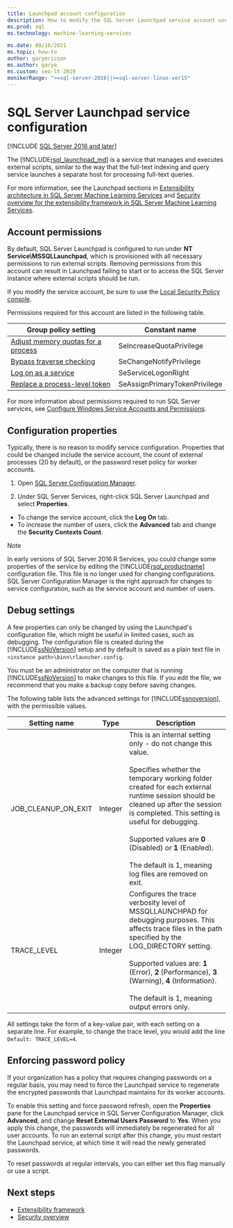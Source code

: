 ```yaml
---
title: Launchpad account configuration
description: How to modify the SQL Server Launchpad service account used for external script execution on SQL Server.
ms.prod: sql
ms.technology: machine-learning-services

ms.date: 09/16/2021
ms.topic: how-to
author: garyericson
ms.author: garye
ms.custom: seo-lt-2019
monikerRange: ">=sql-server-2016||>=sql-server-linux-ver15"
---
```

# SQL Server Launchpad service configuration
[!INCLUDE [SQL Server 2016 and later](../../includes/applies-to-version/sqlserver2016.md)]

The [!INCLUDE[rsql_launchpad_md](../../includes/rsql-launchpad-md.md)] is a service that manages and executes external scripts, similar to the way that the full-text indexing and query service launches a separate host for processing full-text queries.

For more information, see the Launchpad sections in [Extensibility architecture in SQL Server Machine Learning Services](../../machine-learning/concepts/extensibility-framework.md#launchpad) and [Security overview for the extensibility framework in SQL Server Machine Learning Services](../../machine-learning/concepts/security.md#launchpad).

## Account permissions

By default, SQL Server Launchpad is configured to run under **NT Service\MSSQLLaunchpad**, which is provisioned with all necessary permissions to run external scripts. Removing permissions from this account can result in Launchpad failing to start or to access the SQL Server instance where external scripts should be run.

If you modify the service account, be sure to use the [Local Security Policy console](/windows/security/threat-protection/security-policy-settings/how-to-configure-security-policy-settings).

Permissions required for this account are listed in the following table.

| Group policy setting | Constant name |
|----------------------|---------------|
| [Adjust memory quotas for a process](/windows/security/threat-protection/security-policy-settings/adjust-memory-quotas-for-a-process) | SeIncreaseQuotaPrivilege | 
| [Bypass traverse checking](/windows/security/threat-protection/security-policy-settings/bypass-traverse-checking) | SeChangeNotifyPrivilege | 
| [Log on as a service](/windows/security/threat-protection/security-policy-settings/log-on-as-a-service) | SeServiceLogonRight | 
| [Replace a process-level token](/windows/security/threat-protection/security-policy-settings/replace-a-process-level-token) | SeAssignPrimaryTokenPrivilege | 

For more information about permissions required to run SQL Server services, see [Configure Windows Service Accounts and Permissions](../../database-engine/configure-windows/configure-windows-service-accounts-and-permissions.md).

<a name="bkmk_ChangingConfig"></a> 

## Configuration properties

Typically, there is no reason to modify service configuration. Properties that could be changed include the service account, the count of external processes (20 by default), or the password reset policy for worker accounts.

1. Open [SQL Server Configuration Manager](../../relational-databases/sql-server-configuration-manager.md).

2. Under SQL Server Services, right-click SQL Server Launchpad and select **Properties**.
  + To change the service account, click the **Log On** tab.
  + To increase the number of users, click the **Advanced** tab and change the **Security Contexts Count**.

> [!Note]
> In early versions of SQL Server 2016 R Services, you could change some properties of the service by editing the [!INCLUDE[rsql_productname](../../includes/rsql-productname-md.md)] configuration file. This file is no longer used for changing configurations. SQL Server Configuration Manager is the right approach for changes to service configuration, such as the service account and number of users.

## Debug settings

A few properties can only be changed by using the Launchpad's configuration file, which might be useful in limited cases, such as debugging. The configuration file is created during the [!INCLUDE[ssNoVersion](../../includes/ssnoversion-md.md)] setup and by default is saved as a plain text file in `<instance path>\binn\rlauncher.config`.

You must be an administrator on the computer that is running [!INCLUDE[ssNoVersion](../../includes/ssnoversion-md.md)] to make changes to this file. If you edit the file, we recommend that you make a backup copy before saving changes.

The following table lists the advanced settings for [!INCLUDE[ssnoversion](../../includes/ssnoversion-md.md)], with the permissible values.

|**Setting name**|**Type**|**Description**|
|----|----|----|
|JOB\_CLEANUP\_ON\_EXIT|Integer |This is an internal setting only - do not change this value. </br></br>Specifies whether the temporary working folder created for each external runtime session should be cleaned up after the session is completed. This setting is useful for debugging. </br></br>Supported values are **0** (Disabled) or **1** (Enabled). </br></br>The default is 1, meaning log files are removed on exit.|
|TRACE\_LEVEL|Integer |Configures the trace verbosity level of  MSSQLLAUNCHPAD for debugging purposes. This affects trace files in the path specified by the LOG_DIRECTORY setting. </br></br>Supported values are: **1** (Error), **2** (Performance), **3** (Warning), **4**  (Information). </br></br>The default is 1, meaning output errors only.|

All settings take the form of a key-value pair, with each setting on a separate line. For example, to change the trace level, you would add the line `Default: TRACE_LEVEL=4`.

<a name="bkmk_EnforcePolicy"></a>

## Enforcing password policy

If your organization has a policy that requires changing passwords on a regular basis,  you may need to force the Launchpad service to regenerate the encrypted passwords that Launchpad maintains for its worker accounts.

To enable this setting and force password refresh, open the **Properties** pane for the Launchpad service in SQL Server Configuration Manager, click **Advanced**, and change **Reset External Users Password** to **Yes**. When you apply this change, the passwords will immediately be regenerated for all user accounts. To run an external script after this change, you must restart the Launchpad service, at which time it will read the newly generated passwords.

To reset passwords at regular intervals, you can either set this flag manually or use a script.

## Next steps

+ [Extensibility framework](../concepts/extensibility-framework.md)
+ [Security overview](../concepts/security.md)